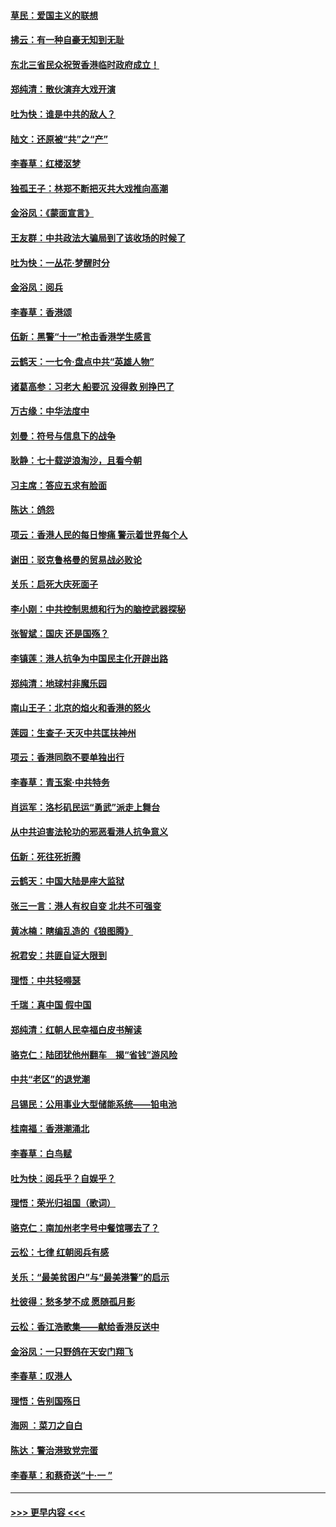 #### [草民：爱国主义的联想](../pages/nsc993/n11572333.md?t=10070101) 
#### [拂云：有一种自豪无知到无耻](../pages/nsc993/n11572006.md?t=10070101) 
#### [东北三省民众祝贺香港临时政府成立！](../pages/nsc993/n11571215.md?t=10070101) 
#### [郑纯清：散伙演弃大戏开演](../pages/nsc993/n11570826.md?t=10070101) 
#### [吐为快：谁是中共的敌人？](../pages/nsc993/n11570817.md?t=10070101) 
#### [陆文：还原被“共”之“产”](../pages/nsc993/n11570798.md?t=10070101) 
#### [李春草：红楼沤梦](../pages/nsc993/n11569673.md?t=10070101) 
#### [独孤王子：林郑不断把灭共大戏推向高潮](../pages/nsc993/n11569381.md?t=10070101) 
#### [金浴凤：《蒙面宣言》](../pages/nsc993/n11569368.md?t=10070101) 
#### [王友群：中共政法大骗局到了该收场的时候了](../pages/nsc993/n11568940.md?t=10070101) 
#### [吐为快：一丛花‧梦醒时分](../pages/nsc993/n11567491.md?t=10070101) 
#### [金浴凤：阅兵](../pages/nsc993/n11567454.md?t=10070101) 
#### [李春草：香港颂](../pages/nsc993/n11567444.md?t=10070101) 
#### [伍新：黑警“十一”枪击香港学生感言](../pages/nsc993/n11567426.md?t=10070101) 
#### [云鹤天：一七令‧盘点中共“英雄人物”](../pages/nsc993/n11567091.md?t=10070101) 
#### [诸葛高参：习老大 船要沉 没得救 别挣巴了](../pages/nsc993/n11566976.md?t=10070101) 
#### [万古缘：中华法度中](../pages/nsc993/n11566726.md?t=10070101) 
#### [刘曼：符号与信息下的战争](../pages/nsc993/n11564655.md?t=10070101) 
#### [耿静：七十载逆浪淘沙，且看今朝](../pages/nsc993/n11564520.md?t=10070101) 
#### [习主席：答应五求有脸面](../pages/nsc993/n11563953.md?t=10070101) 
#### [陈达：鸽怨](../pages/nsc993/n11561879.md?t=10070101) 
#### [项云：香港人民的每日惨痛  警示着世界每个人](../pages/nsc993/n11559273.md?t=10070101) 
#### [谢田：驳克鲁格曼的贸易战必败论](../pages/nsc993/n11555840.md?t=10070101) 
#### [关乐：启死大庆死面子](../pages/nsc993/n11556823.md?t=10070101) 
#### [李小刚：中共控制思想和行为的脑控武器探秘](../pages/nsc993/n11556776.md?t=10070101) 
#### [张智斌：国庆  还是国殇？](../pages/nsc993/n11556617.md?t=10070101) 
#### [李镇莲：港人抗争为中国民主化开辟出路](../pages/nsc993/n11556570.md?t=10070101) 
#### [郑纯清：地球村非魔乐园](../pages/nsc993/n11555415.md?t=10070101) 
#### [南山王子：北京的焰火和香港的怒火](../pages/nsc993/n11555318.md?t=10070101) 
#### [莲园：生查子·天灭中共匡扶神州](../pages/nsc993/n11555302.md?t=10070101) 
#### [项云：香港同胞不要单独出行](../pages/nsc993/n11555276.md?t=10070101) 
#### [李春草：青玉案‧中共特务](../pages/nsc993/n11552356.md?t=10070101) 
#### [肖运军：洛杉矶民运“勇武”派走上舞台](../pages/nsc993/n11551595.md?t=10070101) 
#### [从中共迫害法轮功的邪恶看港人抗争意义](../pages/nsc993/n11540858.md?t=10070101) 
#### [伍新：死往死折腾](../pages/nsc993/n11550174.md?t=10070101) 
#### [云鹤天：中国大陆是座大监狱](../pages/nsc993/n11550155.md?t=10070101) 
#### [张三一言：港人有权自变 北共不可强变](../pages/nsc993/n11550132.md?t=10070101) 
#### [黄冰楠：瞎编乱造的《狼图腾》](../pages/nsc993/n11550082.md?t=10070101) 
#### [祝君安：共匪自证大限到](../pages/nsc993/n11550041.md?t=10070101) 
#### [理悟：中共轻嘚瑟](../pages/nsc993/n11547978.md?t=10070101) 
#### [千瑞：真中国 假中国](../pages/nsc993/n11547865.md?t=10070101) 
#### [郑纯清：红朝人民幸福白皮书解读](../pages/nsc993/n11547499.md?t=10070101) 
#### [骆克仁：陆团犹他州翻车　揭“省钱”游风险](../pages/nsc993/n11546977.md?t=10070101) 
#### [中共“老区”的退党潮](../pages/nsc993/n11545995.md?t=10070101) 
#### [吕锡民：公用事业大型储能系统——铅电池](../pages/nsc993/n11545701.md?t=10070101) 
#### [桂南福：香港潮涌北](../pages/nsc993/n11545682.md?t=10070101) 
#### [李春草：白鸟赋](../pages/nsc993/n11545663.md?t=10070101) 
#### [吐为快：阅兵乎？自娱乎？](../pages/nsc993/n11545625.md?t=10070101) 
#### [理悟：荣光归祖国（歌词）](../pages/nsc993/n11545616.md?t=10070101) 
#### [骆克仁：南加州老字号中餐馆哪去了？](../pages/nsc993/n11545120.md?t=10070101) 
#### [云松：七律 红朝阅兵有感](../pages/nsc993/n11542394.md?t=10070101) 
#### [关乐：“最美贫困户”与“最美港警”的启示](../pages/nsc993/n11542252.md?t=10070101) 
#### [杜彼得：愁多梦不成 愿随孤月影](../pages/nsc993/n11540296.md?t=10070101) 
#### [云松：香江浩歌集——献给香港反送中](../pages/nsc993/n11540149.md?t=10070101) 
#### [金浴凤：一只野鸽在天安门翔飞](../pages/nsc993/n11540280.md?t=10070101) 
#### [李春草：叹港人](../pages/nsc993/n11540119.md?t=10070101) 
#### [理悟：告别国殇日](../pages/nsc993/n11539610.md?t=10070101) 
#### [海网 ：菜刀之自白](../pages/nsc993/n11539597.md?t=10070101) 
#### [陈达：警治港致党完蛋](../pages/nsc993/n11538127.md?t=10070101) 
#### [李春草：和蔡奇送“十·一 ”](../pages/nsc993/n11537810.md?t=10070101) 

----
#### [ >>> 更早内容 <<< ](../indexes/nsc993-earlier.md)
